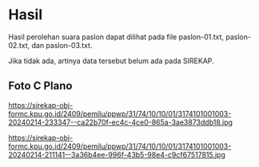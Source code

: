 # Hasil

Hasil perolehan suara paslon dapat dilihat pada file paslon-01.txt, paslon-02.txt, dan paslon-03.txt.

Jika tidak ada, artinya data tersebut belum ada pada SIREKAP.

## Foto C Plano

https://sirekap-obj-formc.kpu.go.id/2409/pemilu/ppwp/31/74/10/10/01/3174101001003-20240214-233347--ca22b70f-ec4c-4ce0-865a-3ae3873ddb18.jpg

https://sirekap-obj-formc.kpu.go.id/2409/pemilu/ppwp/31/74/10/10/01/3174101001003-20240214-211141--3a36b4ee-996f-43b5-98e4-c9cf67517815.jpg

